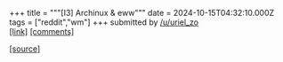 +++
title = """[I3] Archinux & eww"""
date = 2024-10-15T04:32:10.000Z
tags = ["reddit","wm"]
+++
submitted by [/u/uriel\_zo](https://www.reddit.com/user/uriel_zo)  
[\[link\]](https://www.reddit.com/gallery/1g3zpf3) [\[comments\]](https://www.reddit.com/r/unixporn/comments/1g3zpf3/i3_archinux_eww/)

[[source]](https://www.reddit.com/r/unixporn/comments/1g3zpf3/i3_archinux_eww/)
